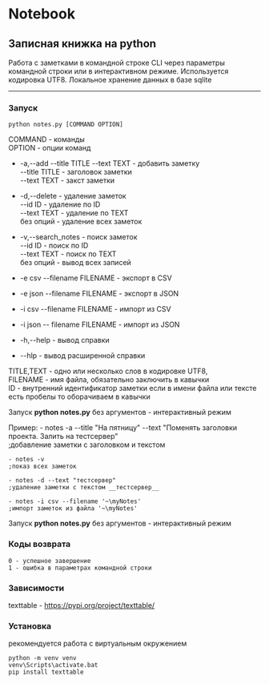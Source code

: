 # Notebook

## Записная книжка на python

Работа с заметками в командной строке CLI через параметры командной строки или в интерактивном режиме. Используется кодировка UTF8. Локальное хранение данных в базе sqlite

---
### Запуск 
    python notes.py [COMMAND OPTION]   
COMMAND - команды    
OPTION - опции команд
- -a,--add --title TITLE --text TEXT - добавить заметку  
    --title TITLE - заголовок заметки  
    --text TEXT - закст заметки  
     
- -d,--delete  - удаление заметок  
   --id ID - удаление по ID  
   --text TEXT - удаление по TEXT  
   без опций - удаление всех заметок

- -v,--search_notes - поиск заметок  
    --id ID - поиск по ID  
    --text TEXT - поиск по TEXT  
    без опций - вывод всех записей

- -e csv --filename FILENAME - экспорт в CSV
- -e json --filename FILENAME - экспорт в JSON

- -i csv --filename FILENAME - импорт из CSV
- -i json -- filename FILENAME - импорт из JSON

- -h,--help - вывод справки  
- --hlp - вывод расширенной справки

TITLE,TEXT - одно или несколько слов в кодировке UTF8,  
FILENAME - имя файла, обязательно заключить в кавычки  
ID - внутренний идентификатор заметки
если в имени файла или тексте есть пробелы то оборачиваем в кавычки

Запуск __python notes.py__ без аргументов - интерактивный режим

Пример:
    - notes -a --title "На пятницу" --text "Поменять заголовки проекта. Залить на тестсервер"  
    ;добавление заметки с заголовком и текстом  

    - notes -v  
    ;показ всех заметок  

    - notes -d --text "тестсервер"  
    ;удаление заметки с текстом __тестсервер__  

    - notes -i csv --filename '~\myNotes'  
    ;импорт заметок из файла '~\myNotes'  

Запуск __python notes.py__ без аргументов - интерактивный режим

### Коды возврата
    0 - успешное завершение  
    1 - ошибка в параметрах командной строки

### Зависимости

texttable - https://pypi.org/project/texttable/


### Установка
рекомендуется работа с виртуальным окружением  

    python -m venv venv  
    venv\Scripts\activate.bat  
    pip install texttable  

